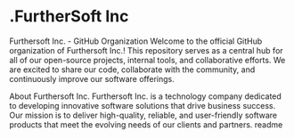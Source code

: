 # .FurtherSoft Inc
Furthersoft Inc. - GitHub Organization
Welcome to the official GitHub organization of Furthersoft Inc.! This repository serves as a central hub for all of our open-source projects, internal tools, and collaborative efforts. We are excited to share our code, collaborate with the community, and continuously improve our software offerings.

About Furthersoft Inc.
Furthersoft Inc. is a technology company dedicated to developing innovative software solutions that drive business success. Our mission is to deliver high-quality, reliable, and user-friendly software products that meet the evolving needs of our clients and partners.
readme
